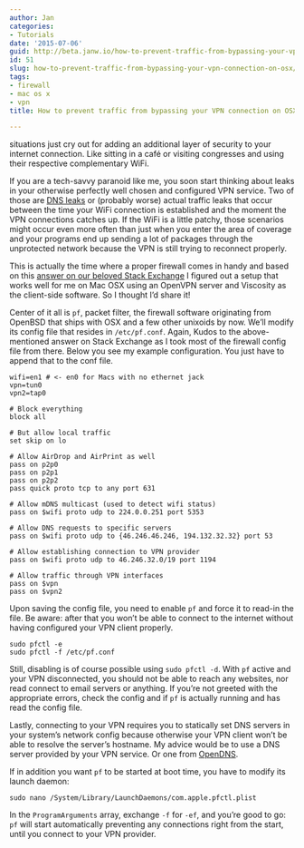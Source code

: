 ```yaml
---
author: Jan
categories:
- Tutorials
date: '2015-07-06'
guid: http://beta.janw.io/how-to-prevent-traffic-from-bypassing-your-vpn-connection-on-osx/
id: 51
slug: how-to-prevent-traffic-from-bypassing-your-vpn-connection-on-osx/
tags:
- firewall
- mac os x
- vpn
title: How to prevent traffic from bypassing your VPN connection on OSX

---
```


situations just cry out for adding an additional layer of security to your internet connection. Like sitting in a café or visiting congresses and using their respective complementary WiFi.

If you are a tech-savvy paranoid like me, you soon start thinking about leaks in your otherwise perfectly well chosen and configured VPN service. Two of those are [DNS leaks](https://www.dnsleaktest.com/what-is-a-dns-leak.html) or (probably worse) actual traffic leaks that occur between the time your WiFi connection is established and the moment the VPN connections catches up. If the WiFi is a little patchy, those scenarios might occur even more often than just when you enter the area of coverage and your programs end up sending a lot of packages through the unprotected network because the VPN is still trying to reconnect properly.

This is actually the time where a proper firewall comes in handy and based on this [answer on our beloved Stack Exchange](http://superuser.com/q/468919) I figured out a setup that works well for me on Mac OSX using an OpenVPN server and Viscosity as the client-side software. So I thought I&#8217;d share it!

<!--more-->

Center of it all is `pf`, packet filter, the firewall software originating from OpenBSD that ships with OSX and a few other unixoids by now. We&#8217;ll modify its config file that resides in `/etc/pf.conf`. Again, Kudos to the above-mentioned answer on Stack Exchange as I took most of the firewall config file from there. Below you see my example configuration. You just have to append that to the conf file.

    wifi=en1 # <- en0 for Macs with no ethernet jack
    vpn=tun0
    vpn2=tap0

    # Block everything
    block all

    # But allow local traffic
    set skip on lo

    # Allow AirDrop and AirPrint as well
    pass on p2p0
    pass on p2p1
    pass on p2p2
    pass quick proto tcp to any port 631

    # Allow mDNS multicast (used to detect wifi status)
    pass on $wifi proto udp to 224.0.0.251 port 5353

    # Allow DNS requests to specific servers
    pass on $wifi proto udp to {46.246.46.246, 194.132.32.32} port 53

    # Allow establishing connection to VPN provider
    pass on $wifi proto udp to 46.246.32.0/19 port 1194

    # Allow traffic through VPN interfaces
    pass on $vpn
    pass on $vpn2


Upon saving the config file, you need to enable `pf` and force it to read-in the file. Be aware: after that you won&#8217;t be able to connect to the internet without having configured your VPN client properly.

    sudo pfctl -e
    sudo pfctl -f /etc/pf.conf


Still, disabling is of course possible using `sudo pfctl -d`. With `pf` active and your VPN disconnected, you should not be able to reach any websites, nor read connect to email servers or anything. If you&#8217;re not greeted with the appropriate errors, check the config and if `pf` is actually running and has read the config file.

Lastly, connecting to your VPN requires you to statically set DNS servers in your system&#8217;s network config because otherwise your VPN client won&#8217;t be able to resolve the server&#8217;s hostname. My advice would be to use a DNS server provided by your VPN service. Or one from [OpenDNS](https://www.opendns.com/home-internet-security/opendns-ip-addresses/).

If in addition you want `pf` to be started at boot time, you have to modify its launch daemon:

    sudo nano /System/Library/LaunchDaemons/com.apple.pfctl.plist


In the `ProgramArguments` array, exchange `-f` for `-ef`, and you&#8217;re good to go: `pf` will start automatically preventing any connections right from the start, until you connect to your VPN provider.